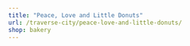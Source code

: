 ```yaml
---
title: "Peace, Love and Little Donuts"
url: /traverse-city/peace-love-and-little-donuts/
shop: bakery
---
```

